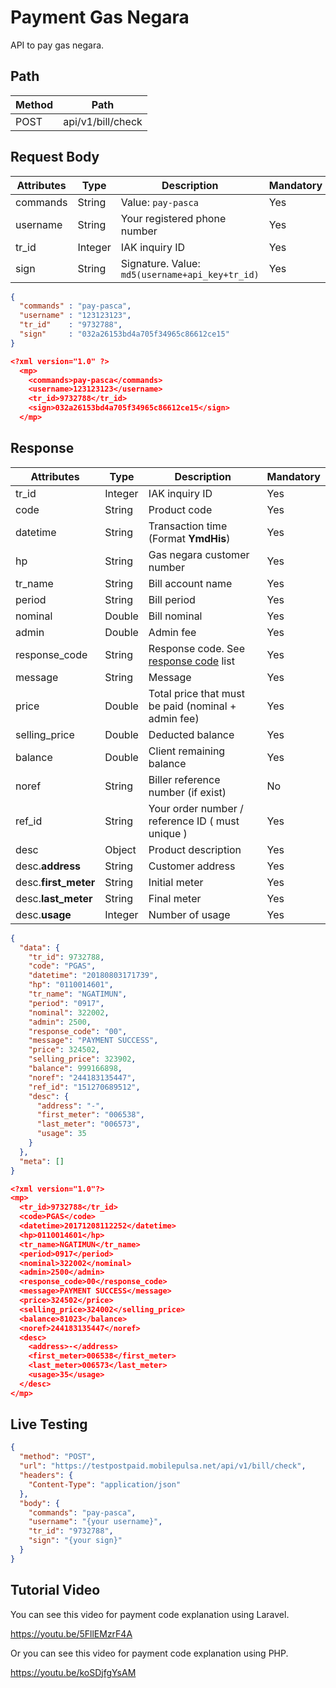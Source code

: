 # Payment Gas Negara

API to pay gas negara.

## Path

Method | Path 
---------|----------
 POST | api/v1/bill/check

## Request Body

<!-- title: Request Attributes -->
Attributes | Type | Description | Mandatory
---------|----------|---------|----------
commands | String | Value: `pay-pasca` | Yes
username | String | Your registered phone number | Yes
tr_id | Integer | IAK inquiry ID | Yes
sign | String | Signature. Value: `md5(username+api_key+tr_id)` | Yes

<!--
type: tab
title: JSON
-->

```json
{
  "commands" : "pay-pasca",
  "username" : "123123123", 
  "tr_id"    : "9732788",
  "sign"     : "032a26153bd4a705f34965c86612ce15"
}
```

<!--
type: tab
title: XML
-->

```json
<?xml version="1.0" ?>
  <mp>
    <commands>pay-pasca</commands>
    <username>123123123</username>
    <tr_id>9732788</tr_id>
    <sign>032a26153bd4a705f34965c86612ce15</sign>
  </mp>
```
<!-- type: tab-end -->

## Response

<!-- title: Response Attributes -->
Attributes | Type | Description | Mandatory
---------|----------|---------|----------
tr_id | Integer | IAK inquiry ID | Yes
code | String | Product code | Yes
datetime | String | Transaction time (Format **YmdHis**) | Yes 
hp | String | Gas negara customer number | Yes
tr_name | String | Bill account name | Yes
period | String | Bill period | Yes
nominal | Double | Bill nominal | Yes
admin | Double | Admin fee | Yes
response_code | String | Response code. See [response code](../../../response-code.md) list | Yes
message | String | Message | Yes
price | Double | Total price that must be paid (nominal + admin fee) | Yes
selling_price | Double | Deducted balance | Yes
balance | Double | Client remaining balance | Yes
noref | String | Biller reference number (if exist) | No
ref_id | String | Your order number / reference ID ( must unique ) | Yes
desc | Object | Product description | Yes
desc.**address** | String | Customer address | Yes
desc.**first_meter** | String | Initial meter | Yes
desc.**last_meter** | String | Final meter | Yes
desc.**usage** | Integer | Number of usage | Yes

<!--
type: tab
title: JSON
-->

```json
{
  "data": {
    "tr_id": 9732788,
    "code": "PGAS",
    "datetime": "20180803171739",
    "hp": "0110014601",
    "tr_name": "NGATIMUN",
    "period": "0917",
    "nominal": 322002,
    "admin": 2500,
    "response_code": "00",
    "message": "PAYMENT SUCCESS",
    "price": 324502,
    "selling_price": 323902,
    "balance": 999166898,
    "noref": "244183135447",
    "ref_id": "151270689512",
    "desc": {
      "address": "-",
      "first_meter": "006538",
      "last_meter": "006573",
      "usage": 35
    }
  },
  "meta": []
}
```

<!--
type: tab
title: XML
-->

```json
<?xml version="1.0"?>
<mp>
  <tr_id>9732788</tr_id>
  <code>PGAS</code>
  <datetime>20171208112252</datetime>
  <hp>0110014601</hp>
  <tr_name>NGATIMUN</tr_name>
  <period>0917</period>
  <nominal>322002</nominal>
  <admin>2500</admin>
  <response_code>00</response_code>
  <message>PAYMENT SUCCESS</message>
  <price>324502</price>
  <selling_price>324002</selling_price>
  <balance>81023</balance>
  <noref>244183135447</noref>
  <desc>
    <address>-</address>
    <first_meter>006538</first_meter>
    <last_meter>006573</last_meter>
    <usage>35</usage>
  </desc>
</mp>
```
<!-- type: tab-end -->

## Live Testing

```json http
{
  "method": "POST",
  "url": "https://testpostpaid.mobilepulsa.net/api/v1/bill/check",
  "headers": {
    "Content-Type": "application/json"
  },
  "body": {
    "commands": "pay-pasca",
    "username": "{your username}",
    "tr_id": "9732788",
    "sign": "{your sign}"
  }
}
```

## Tutorial Video
You can see this video for payment code explanation using Laravel.

https://youtu.be/5FllEMzrF4A

Or you can see this video for payment code explanation using PHP.

https://youtu.be/koSDjfgYsAM